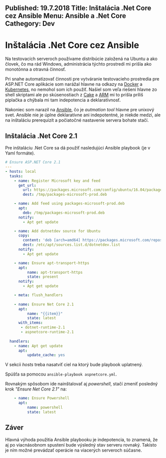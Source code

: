 Published: 19.7.2018
Title: Inštalácia .Net Core cez Ansible
Menu: Ansible a .Net Core
Cathegory: Dev
---
# Inštalácia .Net Core cez Ansible
Na testovacích serveroch  používame distribúcie založená na Ubuntu a ako človek,
čo ma rád Windows, administrácia týchto prostredí mi prišla ako monotónna a otravná činnosť.

Pri snahe automatizovať činnosti pre vytváranie testovacieho prostredia pre ASP.NET Core aplikácie
som narážal hlavne na odkazy na [Docker](https://www.docker.com/) a [Kubernetes](https://kubernetes.io/),
no nemohol som ich použiť.
Našiel som veľa riešení hlavne zo shell skriptami ale po skúsenostiach z [Cake](https://cakebuild.net/) a [ARM](https://docs.microsoft.com/en-us/azure/azure-resource-manager/resource-group-overview) 
mi to prišla príliš piplačka a chýbala mi tam indepotencia a deklaratívnosť.

Nakoniec som narazil na [Ansible](https://docs.ansible.com/ansible/2.3/index.html), čo je _autmation tool_ hlavne pre unixový svet.
Ansible nie je úplne deklaratívne ani indepotentné,
je niekde medzi, ale na inštaláciu prerequizít a počiatočné nastavenie servera bohate stačí. 

## Inštalácia .Net Core 2.1
Pre inštaláciu .Net Core sa dá použiť nasledujúci Ansible playbook (je v Yaml formáte).

```yaml
# Ensure ASP.NET Core 2.1
---
- hosts: local
  tasks:
    - name: Register Microsoft key and feed
      get_url:
        url: https://packages.microsoft.com/config/ubuntu/16.04/packages-microsoft-prod.deb
        dest: /tmp/packages-microsoft-prod.deb

    - name: Add feed using packages-microsoft-prod.deb
      apt:
        deb: /tmp/packages-microsoft-prod.deb
      notify:
        - Apt get update

    - name: Add dotnetdev source for Ubuntu
      copy: 
        content: 'deb [arch=amd64] https://packages.microsoft.com/repos/microsoft-ubuntu-bionic-prod bionic main'
        dest: /etc/apt/sources.list.d/dotnetdev.list
      notify:
        - Apt get update

    - name: Ensure apt-transport-https
      apt:
          name: apt-transport-https
          state: present
      notify:
        - Apt get update

    - meta: flush_handlers
    
    - name: Ensure Net Core 2.1
      apt:
          name: "{{item}}"
          state: latest
      with_items:
       - dotnet-runtime-2.1
       - aspnetcore-runtime-2.1
  
  handlers:
    - name: Apt get update
      apt:
          update_cache: yes
```

V sekcii _hosts_ treba nasatviť ciel na ktorý bude playbook uplatnený.

Spúšťa sa pomocou `ansible-playbook aspnetcore.yml`.

Rovnakým spôsobom ide nainštalovať aj _powershell_, stačí zmeniť posledný krok _"Ensure Net Core 2.1"_ na:

```yaml
    - name: Ensure Powershell
      apt:
          name: powershell
          state: latest
```

## Záver
Hlavná výhoda použitia Ansible playbooku je indepotencia, to znamená, že aj po viacnásobnom spustení bude výsledný stav serveru rovnaký.
Takisto je ním možné prevádzať operácie na viacerých serveroch súčasne.

